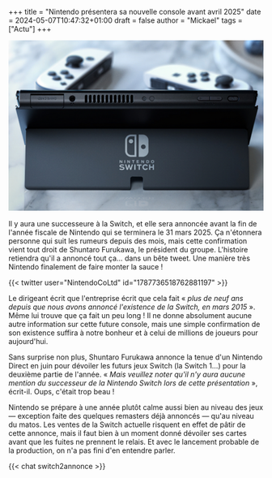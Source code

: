 +++
title = "Nintendo présentera sa nouvelle console avant avril 2025"
date = 2024-05-07T10:47:32+01:00
draft = false
author = "Mickael"
tags = ["Actu"]
+++

![Switch](Switch.jpg "") 

Il y aura une successeure à la Switch, et elle sera annoncée avant la fin de l'année fiscale de Nintendo qui se terminera le 31 mars 2025. Ça n'étonnera personne qui suit les rumeurs depuis des mois, mais cette confirmation vient tout droit de Shuntaro Furukawa, le président du groupe. L'histoire retiendra qu'il a annoncé tout ça… dans un bête tweet. Une manière très Nintendo finalement de faire monter la sauce !

{{< twitter user="NintendoCoLtd" id="1787736518762881197" >}}

Le dirigeant écrit que l'entreprise écrit que cela fait « *plus de neuf ans depuis que nous avons annoncé l'existence de la Switch, en mars 2015* ». Même lui trouve que ça fait un peu long ! Il ne donne absolument aucune autre information sur cette future console, mais une simple confirmation de son existence suffira à notre bonheur et à celui de millions de joueurs pour aujourd'hui.

Sans surprise non plus, Shuntaro Furukawa annonce la tenue d'un Nintendo Direct en juin pour dévoiler les futurs jeux Switch (la Switch 1…) pour la deuxième partie de l'année. « *Mais veuillez noter qu'il n'y aura aucune mention du successeur de la Nintendo Switch lors de cette présentation* », écrit-il. Oups, c'était trop beau !

Nintendo se prépare à une année plutôt calme aussi bien au niveau des jeux — exception faite des quelques remasters déjà annoncés — qu'au niveau du matos. Les ventes de la Switch actuelle risquent en effet de pâtir de cette annonce, mais il faut bien à un moment donné dévoiler ses cartes avant que les fuites ne prennent le relais. Et avec le lancement probable de la production, on n'a pas fini d'en entendre parler.

{{< chat switch2annonce >}}
